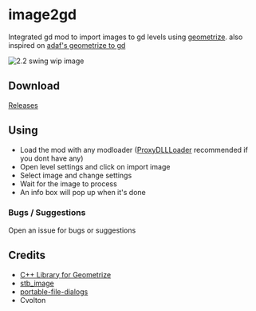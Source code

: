 # image2gd

Integrated gd mod to import images to gd levels using [geometrize](https://www.geometrize.co.uk/).
also inspired on [adaf's geometrize to gd](https://youtu.be/XD5QXuPL-fg)


![2.2 swing wip image](https://cdn.discordapp.com/attachments/651480005536383009/1116882329793744916/image.png)

## Download

[Releases](https://github.com/iAndyHD3/image2gd/releases/latest)

## Using

- Load the mod with any modloader ([ProxyDLLLoader](https://github.com/adafcaefc/ProxyDllLoader/releases/tag/v1.0) recommended if you dont have any)
- Open level settings and click on import image
- Select image and change settings
- Wait for the image to process
- An info box will pop up when it's done

### Bugs / Suggestions
Open an issue for bugs or suggestions

## Credits

- [C++ Library for Geometrize](https://github.com/Tw1ddle/geometrize-lib)
- [stb_image](https://github.com/nothings/stb/blob/master/stb_image.h)
- [portable-file-dialogs](https://github.com/samhocevar/portable-file-dialogs)
- Cvolton